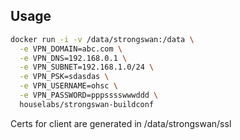 ## Usage
```bash
docker run -i -v /data/strongswan:/data \
  -e VPN_DOMAIN=abc.com \
  -e VPN_DNS=192.168.0.1 \
  -e VPN_SUBNET=192.168.1.0/24 \
  -e VPN_PSK=sdasdas \
  -e VPN_USERNAME=ohsc \
  -e VPN_PASSWORD=pppsssswwwddd \
  houselabs/strongswan-buildconf
```

Certs for client are generated in /data/strongswan/ssl
